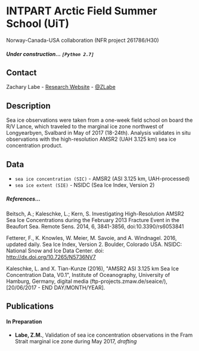 # INTPART Arctic Field Summer School (UiT)
Norway-Canada-USA collaboration (NFR project 261786/H30)

##### Under construction... ```[Python 2.7]```

## Contact
Zachary Labe - [Research Website](http://sites.uci.edu/zlabe/) - [@ZLabe](https://twitter.com/ZLabe)

## Description
Sea ice observations were taken from a one-week field school on board the R/V Lance, which traveled to the marginal ice zone northwest of Longyearbyen, Svalbard in May of 2017 (18-24th). Analysis validates in situ observations with the high-resolution AMSR2 (UAH 3.125 km) sea ice concentration product.

## Data
+ ```sea ice concentration (SIC)``` - AMSR2 (ASI 3.125 km, UAH-processed)
+ ```sea ice extent (SIE)``` - NSIDC (Sea Ice Index, Version 2)

##### References...

Beitsch, A.; Kaleschke, L.; Kern, S. Investigating High-Resolution AMSR2 Sea Ice Concentrations during the February 2013 Fracture Event in the Beaufort Sea. Remote Sens. 2014, 6, 3841-3856, doi:10.3390/rs6053841

Fetterer, F., K. Knowles, W. Meier, M. Savoie, and A. Windnagel. 2016, updated daily. Sea Ice Index, Version 2. Boulder, Colorado USA. NSIDC: National Snow and Ice Data Center. doi: http://dx.doi.org/10.7265/N5736NV7

Kaleschke, L. and X. Tian-Kunze (2016), "AMSR2 ASI 3.125 km Sea Ice Concentration Data, 
V0.1", Institute of Oceanography, University of Hamburg, Germany, digital media 
(ftp-projects.zmaw.de/seaice/), [20/06/2017 - END DAY/MONTH/YEAR].

## Publications
#### In Preparation 
+ **Labe, Z.M.**, Validation of sea ice concentration observations in the Fram Strait marginal ice zone during May 2017, *drafting*
